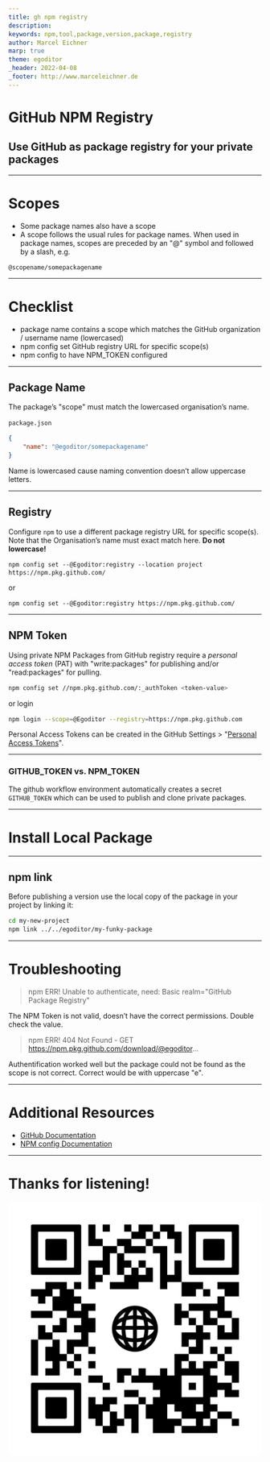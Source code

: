 ```yaml
---
title: gh npm registry
description: 
keywords: npm,tool,package,version,package,registry
author: Marcel Eichner
marp: true
theme: egoditor
_header: 2022-04-08
_footer: http://www.marceleichner.de
---
```


<!-- _class: lead -->
# GitHub NPM Registry

## Use GitHub as package registry for your private packages

---
<!-- _class: lead invert -->
# Scopes

- Some package names also have a scope
- A scope follows the usual rules for package names. When used in package names, scopes are preceded by an "@" symbol and followed by a slash, e.g.

```
@scopename/somepackagename
```

---
<!-- _class: lead invert -->
# Checklist

- package name contains a scope which matches the GitHub organization / username name (lowercased)
- npm config set GitHub registry URL for specific scope(s)
- npm config to have NPM_TOKEN configured

---
## Package Name

The package’s "scope" must match the lowercased organisation’s name.

`package.json`
```json
{
    "name": "@egoditor/somepackagename"
}
```

Name is lowercased cause naming convention doesn’t allow uppercase letters.

---
## Registry

Configure `npm` to use a different package registry URL for specific scope(s). Note that the Organisation’s name must exact match here. **Do not lowercase!**

```
npm config set --@Egoditor:registry --location project https://npm.pkg.github.com/
```
or
```
npm config set --@Egoditor:registry https://npm.pkg.github.com/
```

---
## NPM Token

Using private NPM Packages from GitHub registry require a *personal access token* (PAT) with "write:packages" for publishing and/or "read:packages" for pulling.

```bash
npm config set //npm.pkg.github.com/:_authToken <token-value>
```

or login

```bash
npm login --scope=@Egoditor --registry=https://npm.pkg.github.com
```

Personal Access Tokens can be created in the GitHub Settings > "[Personal Access Tokens](https://github.com/settings/tokens)".

---
### GITHUB_TOKEN vs. NPM_TOKEN

The github workflow environment automatically creates a secret `GITHUB_TOKEN` which can be used to publish and clone private packages.




---
<!-- _class: lead -->
# Install Local Package
---
## npm link

Before publishing a version use the local copy of the package in your project by linking it:

```bash
cd my-new-project
npm link ../../egoditor/my-funky-package
```

---
# Troubleshooting

> npm ERR! Unable to authenticate, need: Basic realm="GitHub Package Registry"

The NPM Token is not valid, doesn’t have the correct permissions. Double check the value.

> npm ERR! 404 Not Found - GET https://npm.pkg.github.com/download/@egoditor...

Authentification worked well but the package could not be found as the scope is not correct. Correct would be with uppercase "e".


---
# Additional Resources

- [GitHub Documentation](https://docs.github.com/es/packages/working-with-a-github-packages-registry/working-with-the-npm-registry)
- [NPM config Documentation](https://docs.npmjs.com/cli/v7/commands/npm-config)


---
<!-- _class: three -->
# Thanks for listening!
![bg left 50%](./assets/ephigenia.de.png)